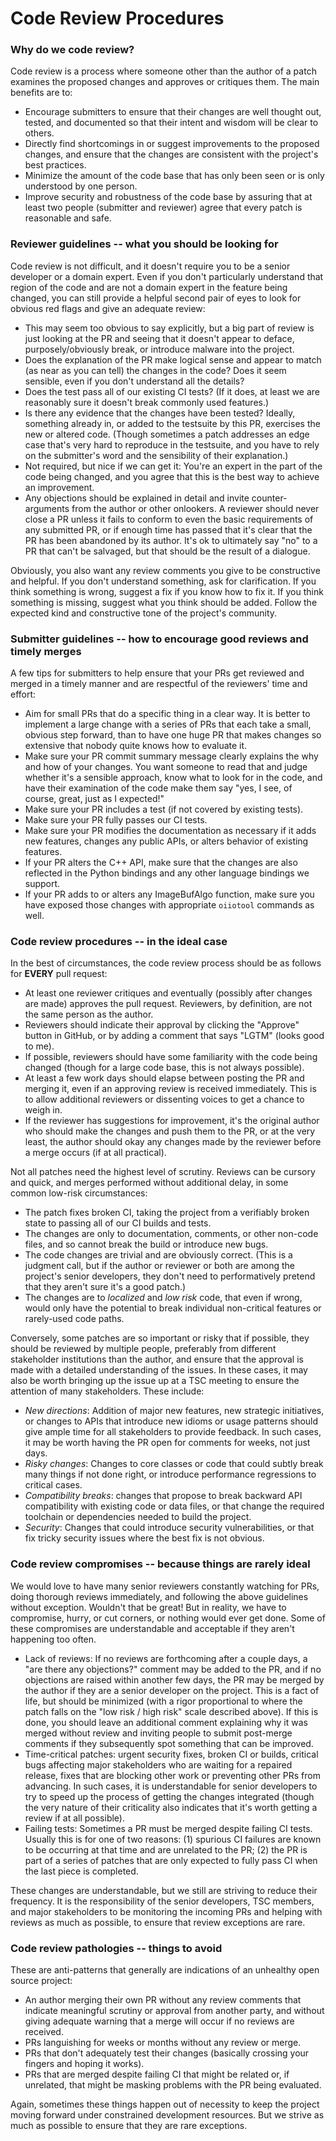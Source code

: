 <!-- SPDX-License-Identifier: CC-BY-4.0 -->
<!-- Copyright Contributors to the OpenImageIO Project. -->


Code Review Procedures
======================

### Why do we code review?

Code review is a process where someone other than the author of a patch
examines the proposed changes and approves or critiques them. The main
benefits are to:

- Encourage submitters to ensure that their changes are well thought out,
  tested, and documented so that their intent and wisdom will be clear to
  others.
- Directly find shortcomings in or suggest improvements to the proposed
  changes, and ensure that the changes are consistent with the project's best
  practices.
- Minimize the amount of the code base that has only been seen or is only
  understood by one person.
- Improve security and robustness of the code base by assuring that at least
  two people (submitter and reviewer) agree that every patch is reasonable and
  safe.

### Reviewer guidelines -- what you should be looking for

Code review is not difficult, and it doesn't require you to be a senior
developer or a domain expert. Even if you don't particularly understand that
region of the code and are not a domain expert in the feature being changed,
you can still provide a helpful second pair of eyes to look for obvious red
flags and give an adequate review:

- This may seem too obvious to say explicitly, but a big part of review is
  just looking at the PR and seeing that it doesn't appear to deface,
  purposely/obviously break, or introduce malware into the project.
- Does the explanation of the PR make logical sense and appear to match (as
  near as you can tell) the changes in the code? Does it seem sensible, even
  if you don't understand all the details?
- Does the test pass all of our existing CI tests? (If it does, at least we
  are reasonably sure it doesn't break commonly used features.)
- Is there any evidence that the changes have been tested? Ideally, something
  already in, or added to the testsuite by this PR, exercises the new or
  altered code. (Though sometimes a patch addresses an edge case that's very
  hard to reproduce in the testsuite, and you have to rely on the submitter's
  word and the sensibility of their explanation.)
- Not required, but nice if we can get it: You're an expert in the part of
  the code being changed, and you agree that this is the best way to achieve
  an improvement.
- Any objections should be explained in detail and invite counter-arguments
  from the author or other onlookers. A reviewer should never close a PR
  unless it fails to conform to even the basic requirements of any submitted
  PR, or if enough time has passed that it's clear that the PR has been
  abandoned by its author. It's ok to ultimately say "no" to a PR that can't
  be salvaged, but that should be the result of a dialogue.

Obviously, you also want any review comments you give to be constructive and
helpful. If you don't understand something, ask for clarification. If you
think something is wrong, suggest a fix if you know how to fix it. If you
think something is missing, suggest what you think should be added. Follow the
expected kind and constructive tone of the project's community.

### Submitter guidelines -- how to encourage good reviews and timely merges

A few tips for submitters to help ensure that your PRs get reviewed and merged
in a timely manner and are respectful of the reviewers' time and effort:

- Aim for small PRs that do a specific thing in a clear way. It is better to
  implement a large change with a series of PRs that each take a small,
  obvious step forward, than to have one huge PR that makes changes so
  extensive that nobody quite knows how to evaluate it.
- Make sure your PR commit summary message clearly explains the why and how of
  your changes. You want someone to read that and judge whether it's a
  sensible approach, know what to look for in the code, and have their
  examination of the code make them say "yes, I see, of course, great, just as
  I expected!"
- Make sure your PR includes a test (if not covered by existing tests).
- Make sure your PR fully passes our CI tests.
- Make sure your PR modifies the documentation as necessary if it adds new
  features, changes any public APIs, or alters behavior of existing features.
- If your PR alters the C++ API, make sure that the changes are also reflected
  in the Python bindings and any other language bindings we support.
- If your PR adds to or alters any ImageBufAlgo function, make sure you have
  exposed those changes with appropriate `oiiotool` commands as well.

### Code review procedures -- in the ideal case

In the best of circumstances, the code review process should be as follows for
**EVERY** pull request:

- At least one reviewer critiques and eventually (possibly after changes are
  made) approves the pull request. Reviewers, by definition, are not the same
  person as the author.
- Reviewers should indicate their approval by clicking the "Approve" button in
  GitHub, or by adding a comment that says "LGTM" (looks good to me).
- If possible, reviewers should have some familiarity with the code being
  changed (though for a large code base, this is not always possible).
- At least a few work days should elapse between posting the PR and merging
  it, even if an approving review is received immediately. This is to allow
  additional reviewers or dissenting voices to get a chance to weigh in.
- If the reviewer has suggestions for improvement, it's the original author
  who should make the changes and push them to the PR, or at the very least,
  the author should okay any changes made by the reviewer before a merge
  occurs (if at all practical).

Not all patches need the highest level of scrutiny. Reviews can be cursory and
quick, and merges performed without additional delay, in some common low-risk
circumstances:

- The patch fixes broken CI, taking the project from a verifiably broken state
  to passing all of our CI builds and tests.
- The changes are only to documentation, comments, or other non-code files,
  and so cannot break the build or introduce new bugs.
- The code changes are trivial and are obviously correct. (This is a judgment
  call, but if the author or reviewer or both are among the project's senior
  developers, they don't need to performatively pretend that they aren't sure
  it's a good patch.)
- The changes are to *localized* and *low risk* code, that even if wrong,
  would only have the potential to break individual non-critical features or
  rarely-used code paths.

Conversely, some patches are so important or risky that if possible, they
should be reviewed by multiple people, preferably from different stakeholder
institutions than the author, and ensure that the approval is made with a
detailed understanding of the issues. In these cases, it may also be worth
bringing up the issue up at a TSC meeting to ensure the attention of many
stakeholders. These include:

- *New directions*: Addition of major new features, new strategic initiatives,
  or changes to APIs that introduce new idioms or usage patterns should give
  ample time for all stakeholders to provide feedback. In such cases, it may
  be worth having the PR open for comments for weeks, not just days.
- *Risky changes*: Changes to core classes or code that could subtly break
  many things if not done right, or introduce performance regressions to
  critical cases.
- *Compatibility breaks*: changes that propose to break backward API
  compatibility with existing code or data files, or that change the required
  toolchain or dependencies needed to build the project.
- *Security*: Changes that could introduce security vulnerabilities, or that
  fix tricky security issues where the best fix is not obvious.

### Code review compromises -- because things are rarely ideal

We would love to have many senior reviewers constantly watching for PRs, doing
thorough reviews immediately, and following the above guidelines without
exception. Wouldn't that be great! But in reality, we have to compromise,
hurry, or cut corners, or nothing would ever get done. Some of these
compromises are understandable and acceptable if they aren't happening too
often.

- Lack of reviews: If no reviews are forthcoming after a couple days, a "are
  there any objections?" comment may be added to the PR, and if no objections
  are raised within another few days, the PR may be merged by the author if
  they are a senior developer on the project. This is a fact of life, but
  should be minimized (with a rigor proportional to where the patch falls on
  the "low risk / high risk" scale described above). If this is done, you
  should leave an additional comment explaining why it was merged without
  review and inviting people to submit post-merge comments if they
  subsequently spot something that can be improved.
- Time-critical patches: urgent security fixes, broken CI or builds, critical
  bugs affecting major stakeholders who are waiting for a repaired release,
  fixes that are blocking other work or preventing other PRs from advancing.
  In such cases, it is understandable for senior developers to try to speed up
  the process of getting the changes integrated (though the very nature of
  their criticality also indicates that it's worth getting a review if at all
  possible).
- Failing tests: Sometimes a PR must be merged despite failing CI tests.
  Usually this is for one of two reasons: (1) spurious CI failures are known
  to be occurring at that time and are unrelated to the PR; (2) the PR is part
  of a series of patches that are only expected to fully pass CI when the last
  piece is completed.

These changes are understandable, but we still are striving to reduce their
frequency. It is the responsibility of the senior developers, TSC members, and
major stakeholders to be monitoring the incoming PRs and helping with reviews
as much as possible, to ensure that review exceptions are rare.

### Code review pathologies -- things to avoid

These are anti-patterns that generally are indications of an unhealthy open
source project:

* An author merging their own PR without any review comments that indicate
  meaningful scrutiny or approval from another party, and without giving
  adequate warning that a merge will occur if no reviews are received.
* PRs languishing for weeks or months without any review or merge.
* PRs that don't adequately test their changes (basically crossing your
  fingers and hoping it works).
* PRs that are merged despite failing CI that might be related or, if
  unrelated, that might be masking problems with the PR being evaluated.

Again, sometimes these things happen out of necessity to keep the project
moving forward under constrained development resources. But we strive as much
as possible to ensure that they are rare exceptions.
